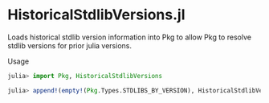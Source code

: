 # HistoricalStdlibVersions.jl

Loads historical stdlib version information into Pkg to allow Pkg to resolve stdlib versions for prior julia versions.

Usage
```julia
julia> import Pkg, HistoricalStdlibVersions

julia> append!(empty!(Pkg.Types.STDLIBS_BY_VERSION), HistoricalStdlibVersions.STDLIBS_BY_VERSION)
```
